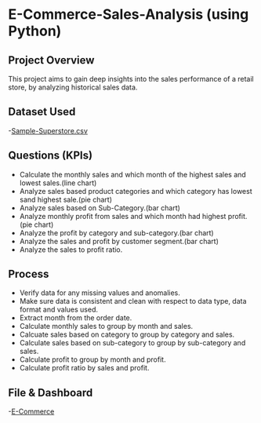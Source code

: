 # E-Commerce-Sales-Analysis (using Python)

## Project Overview
This project aims to gain deep insights into the sales performance of a retail store, by analyzing historical sales data.

## Dataset Used
-<a href="https://github.com/Nandini2204/E-Commerce/blob/main/Sample%20-%20Superstore.csv">Sample-Superstore.csv</a>

## Questions (KPIs)
- Calculate the monthly sales and which month of the highest sales and lowest sales.(line chart)
- Analyze sales based product categories and which category has lowest sand highest sale.(pie chart)
- Analyze sales based on Sub-Category.(bar chart)
- Analyze monthly profit from sales and which month had highest profit.(pie chart)
- Analyze the profit by category and sub-category.(bar chart)
- Analyze the sales and profit by customer segment.(bar chart)
- Analyze the sales to profit ratio.

## Process
- Verify data for any missing values and anomalies.
- Make sure data is consistent and clean with respect to data type, data format and values used.
- Extract month from the order date.
- Calculate monthly sales to group by month and sales.
- Calcuate sales based on category to group by category and sales.
- Calculate sales based on sub-category to group by sub-category and sales.
- Calculate profit to group by month and profit.
- Calculate profit ratio by sales and profit.

## File & Dashboard
-<a href="https://github.com/Nandini2204/E-Commerce/blob/main/E-Commerce.ipynb">E-Commerce</a>







